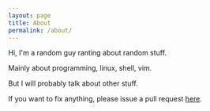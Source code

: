 ```yaml
---
layout: page
title: About
permalink: /about/
---
```


Hi, I'm a random guy ranting about random stuff.

Mainly about programming, linux, shell, vim.

But I will probably talk about other stuff.

If you want to fix anything, please issue a pull request [here](https://github.com/yazgoo/yazgoo.github.io).
